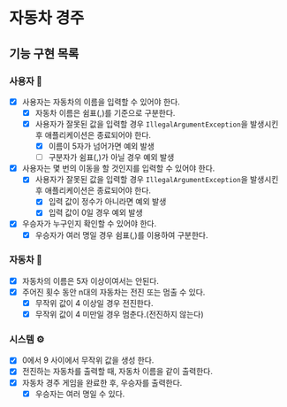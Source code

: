 # 자동차 경주

## 기능 구현 목록

### 사용자 👥

- [x] 사용자는 자동차의 이름을 입력할 수 있어야 한다.
    - [x] 자동차 이름은 쉼표(,)를 기준으로 구분한다.
    - [x] 사용자가 잘못된 값을 입력할 경우 `IllegalArgumentException`을 발생시킨 후 애플리케이션은 종료되어야 한다.
        - [x] 이름이 5자가 넘어가면 예외 발생
        - [ ] 구분자가 쉼표(,)가 아닐 경우 예외 발생
- [x] 사용자는 몇 번의 이동을 할 것인지를 입력할 수 있어야 한다.
    - [x] 사용자가 잘못된 값을 입력할 경우 `IllegalArgumentException`을 발생시킨 후 애플리케이션은 종료되어야 한다.
        - [x] 입력 값이 정수가 아니라면 예외 발생
        - [x] 입력 값이 0일 경우 예외 발생
- [x] 우승자가 누구인지 확인할 수 있어야 한다.
    - [x] 우승자가 여러 명일 경우 쉼표(,)를 이용하여 구분한다.

### 자동차 🚗

- [x] 자동차의 이름은 5자 이상이여서는 안된다.
- [x] 주어진 횟수 동안 n대의 자동차는 전진 또는 멈출 수 있다.
    - [x] 무작위 값이 4 이상일 경우 전진한다.
    - [x] 무작위 값이 4 미만일 경우 멈춘다.(전진하지 않는다)

### 시스템 ⚙️

- [x] 0에서 9 사이에서 무작위 값을 생성 한다.
- [x] 전진하는 자동차를 출력할 때, 자동차 이름을 같이 출력한다.
- [x] 자동차 경주 게임을 완료한 후, 우승자를 출력한다.
    - [x] 우승자는 여러 명일 수 있다.
